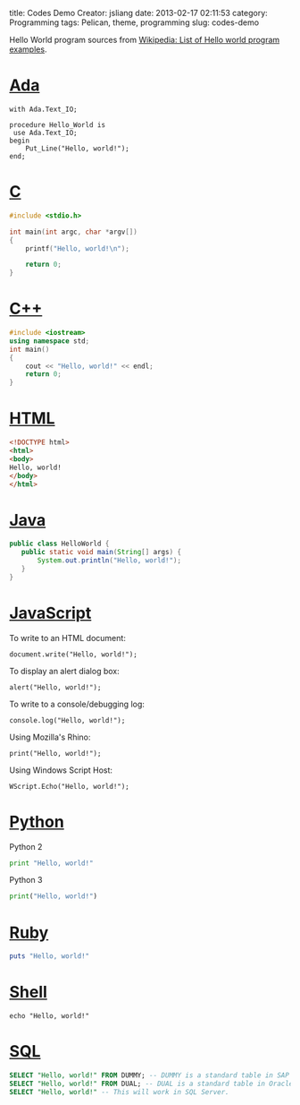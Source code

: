 title: Codes Demo
Creator: jsliang
date: 2013-02-17 02:11:53
category: Programming
tags: Pelican, theme, programming
slug: codes-demo

Hello World program sources from [Wikipedia: List of Hello world program examples](http://en.wikipedia.org/wiki/List_of_Hello_world_program_examples).

# [Ada](http://en.wikipedia.org/wiki/Ada_(programming_language))
```
with Ada.Text_IO;

procedure Hello_World is
 use Ada.Text_IO;
begin
    Put_Line("Hello, world!");
end;
```

# [C](http://en.wikipedia.org/wiki/C_(programming_language))
```C
#include <stdio.h>

int main(int argc, char *argv[])
{
    printf("Hello, world!\n");

    return 0;
}
```

# [C++](http://en.wikipedia.org/wiki/C%2B%2B)
```C++
#include <iostream>
using namespace std;
int main()
{
    cout << "Hello, world!" << endl;
    return 0;
}
```

# [HTML](http://en.wikipedia.org/wiki/HTML)
```HTML
<!DOCTYPE html>
<html>
<body>
Hello, world!
</body>
</html>
```

# [Java](http://en.wikipedia.org/wiki/Java_(programming_language))
```Java
public class HelloWorld {
   public static void main(String[] args) {
       System.out.println("Hello, world!");
   }
}
```

# [JavaScript](http://en.wikipedia.org/wiki/JavaScript)

To write to an HTML document:
```
document.write("Hello, world!");
```

To display an alert dialog box:
```
alert("Hello, world!");
```


To write to a console/debugging log:
```
console.log("Hello, world!");
```


Using Mozilla's Rhino:
```
print("Hello, world!");
```


Using Windows Script Host:
```
WScript.Echo("Hello, world!");
```

# [Python](http://python.org/)
Python 2
```python
print "Hello, world!"
```

Python 3
```python
print("Hello, world!")
```

# [Ruby](http://www.ruby-lang.org/)
```Ruby
puts "Hello, world!"
```

# [Shell](http://en.wikipedia.org/wiki/Bourne_shell)
```shell
echo "Hello, world!"
```

# [SQL](http://en.wikipedia.org/wiki/SQL)
```SQL
SELECT "Hello, world!" FROM DUMMY; -- DUMMY is a standard table in SAP HANA.
SELECT "Hello, world!" FROM DUAL; -- DUAL is a standard table in Oracle.
SELECT "Hello, world!" -- This will work in SQL Server.
```

